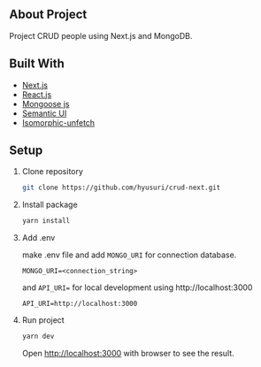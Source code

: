 ## About Project

Project CRUD people using Next.js and MongoDB.

## Built With

* [Next.js](https://nextjs.org/)
* [React.js](https://reactjs.org/)
* [Mongoose js](https://mongoosejs.com/)
* [Semantic UI](https://semantic-ui.com/)
* [Isomorphic-unfetch](https://www.npmjs.com/package/isomorphic-unfetch)

## Setup

1. Clone repository
    ```sh
    git clone https://github.com/hyusuri/crud-next.git
    ```
2. Install package
    ```sh
    yarn install
    ```
3. Add .env
  
    make .env file and add  `MONGO_URI`  for connection database.
    ```bin
    MONGO_URI=<connection_string>
    ```
    and `API_URI=` for local development using http://localhost:3000
    ```bin
    API_URI=http://localhost:3000
    ```

4. Run project
    ```sh
    yarn dev
    ```
    Open [http://localhost:3000](http://localhost:3000) with browser to see the result.


